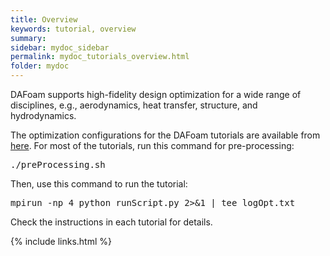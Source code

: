 ```yaml
---
title: Overview
keywords: tutorial, overview
summary: 
sidebar: mydoc_sidebar
permalink: mydoc_tutorials_overview.html
folder: mydoc
---
```


DAFoam supports high-fidelity design optimization for a wide range of disciplines, e.g., aerodynamics, heat transfer, structure, and hydrodynamics. 

The optimization configurations for the DAFoam tutorials are available from [here](http://github.com/dafoam/tutorials). For most of the tutorials, run this command for pre-processing:

<pre>
./preProcessing.sh
</pre>

Then, use this command to run the tutorial:

<pre>
mpirun -np 4 python runScript.py 2>&1 | tee logOpt.txt
</pre>

Check the instructions in each tutorial for details.

{% include links.html %}
